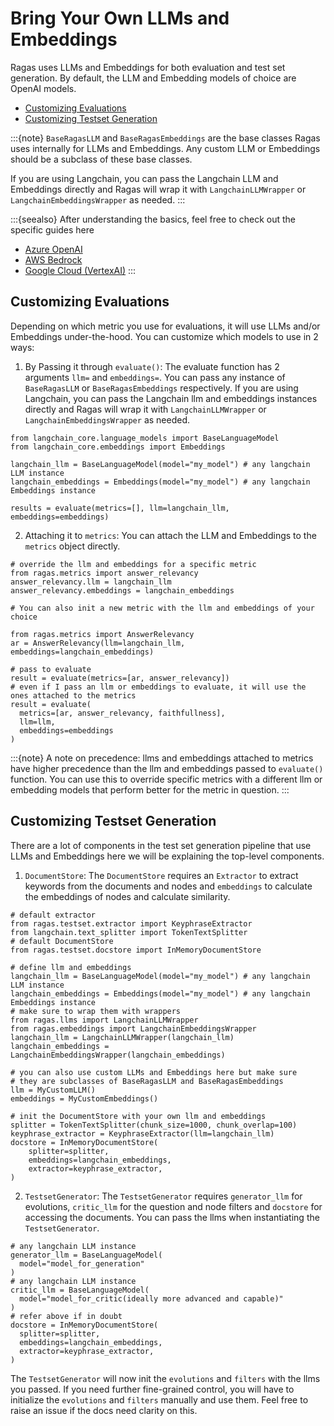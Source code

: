 # Bring Your Own LLMs and Embeddings

Ragas uses LLMs and Embeddings for both evaluation and test set generation. By default, the LLM and Embedding models of choice are OpenAI models.

- [Customizing Evaluations](#customizing-evaluations)
- [Customizing Testset Generation](#customizing-testset-generation)


:::{note}
`BaseRagasLLM` and `BaseRagasEmbeddings` are the base classes Ragas uses internally for LLMs and Embeddings. Any custom LLM or Embeddings should be a subclass of these base classes. 

If you are using Langchain, you can pass the Langchain LLM and Embeddings directly and Ragas will wrap it with `LangchainLLMWrapper` or `LangchainEmbeddingsWrapper` as needed.
:::

:::{seealso}
After understanding the basics, feel free to check out the specific guides here

- [Azure OpenAI](./azure-openai.ipynb)
- [AWS Bedrock](./aws-bedrock.ipynb)
- [Google Cloud (VertexAI)](./gcp-vertexai.ipynb)
:::

## Customizing Evaluations

Depending on which metric you use for evaluations, it will use LLMs and/or Embeddings under-the-hood. You can customize which models to use in 2 ways:

1. By Passing it through `evaluate()`: The evaluate function has 2 arguments `llm=` and `embeddings=`. You can pass any instance of `BaseRagasLLM` or `BaseRagasEmbeddings` respectively. If you are using Langchain, you can pass the Langchain llm and embeddings instances directly and Ragas will wrap it with `LangchainLLMWrapper` or `LangchainEmbeddingsWrapper` as needed.

```{code-block} python
from langchain_core.language_models import BaseLanguageModel
from langchain_core.embeddings import Embeddings

langchain_llm = BaseLanguageModel(model="my_model") # any langchain LLM instance
langchain_embeddings = Embeddings(model="my_model") # any langchain Embeddings instance

results = evaluate(metrics=[], llm=langchain_llm, embeddings=embeddings)
```

2. Attaching it to `metrics`: You can attach the LLM and Embeddings to the `metrics` object directly.
```{code-block} python
# override the llm and embeddings for a specific metric
from ragas.metrics import answer_relevancy 
answer_relevancy.llm = langchain_llm
answer_relevancy.embeddings = langchain_embeddings

# You can also init a new metric with the llm and embeddings of your choice

from ragas.metrics import AnswerRelevancy
ar = AnswerRelevancy(llm=langchain_llm, embeddings=langchain_embeddings)

# pass to evaluate
result = evaluate(metrics=[ar, answer_relevancy])
# even if I pass an llm or embeddings to evaluate, it will use the ones attached to the metrics
result = evaluate(
  metrics=[ar, answer_relevancy, faithfullness], 
  llm=llm, 
  embeddings=embeddings
)
```

:::{note}
A note on precedence: llms and embeddings attached to metrics have higher precedence than the llm and embeddings passed to `evaluate()` function. You can use this to override specific metrics with a different llm or embedding models that perform better for the metric in question.
:::

## Customizing Testset Generation
There are a lot of components in the test set generation pipeline that use LLMs and Embeddings here we will be explaining the top-level components.

1. `DocumentStore`: The `DocumentStore` requires an `Extractor` to extract keywords from the documents and nodes and `embeddings` to calculate the embeddings of nodes and calculate similarity. 
```{code-block} python
# default extractor
from ragas.testset.extractor import KeyphraseExtractor
from langchain.text_splitter import TokenTextSplitter
# default DocumentStore
from ragas.testset.docstore import InMemoryDocumentStore

# define llm and embeddings
langchain_llm = BaseLanguageModel(model="my_model") # any langchain LLM instance
langchain_embeddings = Embeddings(model="my_model") # any langchain Embeddings instance
# make sure to wrap them with wrappers
from ragas.llms import LangchainLLMWrapper
from ragas.embeddings import LangchainEmbeddingsWrapper
langchain_llm = LangchainLLMWrapper(langchain_llm)
langchain_embeddings = LangchainEmbeddingsWrapper(langchain_embeddings)

# you can also use custom LLMs and Embeddings here but make sure 
# they are subclasses of BaseRagasLLM and BaseRagasEmbeddings
llm = MyCustomLLM()
embeddings = MyCustomEmbeddings()

# init the DocumentStore with your own llm and embeddings
splitter = TokenTextSplitter(chunk_size=1000, chunk_overlap=100)
keyphrase_extractor = KeyphraseExtractor(llm=langchain_llm)
docstore = InMemoryDocumentStore(
    splitter=splitter,
    embeddings=langchain_embeddings,
    extractor=keyphrase_extractor,
)
```
2. `TestsetGenerator`: The `TestsetGenerator` requires `generator_llm` for evolutions, `critic_llm` for the question and node filters and `docstore` for accessing the documents. You can pass the llms when instantiating the `TestsetGenerator`.
```{code-block} python
# any langchain LLM instance
generator_llm = BaseLanguageModel(
  model="model_for_generation"
) 
# any langchain LLM instance
critic_llm = BaseLanguageModel(
  model="model_for_critic(ideally more advanced and capable)"
) 
# refer above if in doubt
docstore = InMemoryDocumentStore(
  splitter=splitter,
  embeddings=langchain_embeddings,
  extractor=keyphrase_extractor,
)
```
The `TestsetGenerator` will now init the `evolutions` and `filters` with the llms you passed. If you need further fine-grained control, you will have to initialize the `evolutions` and `filters` manually and use them. Feel free to raise an issue if the docs need clarity on this.
